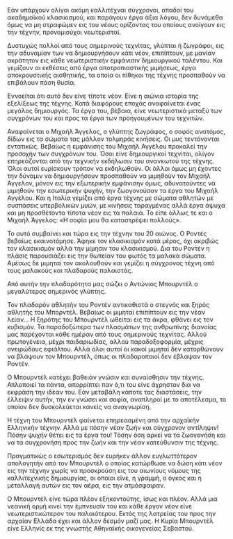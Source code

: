 Εάν υπάρχουν ολίγοι ακόμη καλλιτέχναι σύγχρονοι, οπαδοί του ακαδημαϊκού κλασικισμού, και παράγουν έργα άξια λόγου, δεν
δυνάμεθα όμως να μη στραφώμεν εις του νέους ορίζοντας του οποίους ανοίγουν εις την τέχνην, προνομιούχοι νεωτερισταί.

Δυστυχώς πολλοί από τους σημερινούς τεχνίτας, γλύπται ή ζωγράφοι, εις την αδυναμίαν των να δημιουργήσουν κάτι νέον,
επιπίπτουν, με μανίαν ακράτητον εις κάθε νεωτεριστικήν εμφάνισιν δημιουργικού ταλέντου. Και γεμίζουν αι εκθέσεις από
έργα αποτροπιαστικής μιμήσεως, έργα αποκρουστικής αισθητικής, τα οποία οι πίθηκοι της τέχνης προσπαθούν να επιβάλουν
πάση θυσία.

Εννοείται ότι αυτό δεν είνε τίποτε νέον. Είνε η αιώνια ιστορία της εξελίξεως της τέχνης. Κατά διαφόρους εποχάς
αναφαίνεται ένας μεγάλος δημιουργός. Τα έργα του, βέβαια, είνε νεωτεριστικά μεταξύ των συγχρόνων του και προς τα έργα
των προηγουμένων του τεχνιτών.

Αναφαίνεται ο Μιχαήλ Άγγελος, ο γλύπτης ζωγράφος, ο σοφός ανατόμος, δίδων εις τα σώματα τας μάλλον τολμηράς κινήσεις. Οι
μυς τεντόνονται εντατικώς. Βεβαίως η εμφάνισης του Μιχαήλ Αγγέλου προκαλεί την προσοχήν των συγχρόνων του. Όσοι είνε
δημιουργικοί τεχνίται, ολίγον επηρεάζονται από την τεχνικήν εκδήλωσιν του ανανεωτού της τέχνης. Όλοι αυτοί ευρίσκουν
τρόπον να εκδηλωθούν. Οι άλλοι όμως μη έχοντες την δύναμιν να δημιουργήσουν προσπαθούν να μιμηθούν τον Μιχαήλ Άγγελον,
μόνον εις την εξωτερικήν εμφάνισην όμως, αδυνατούντες να μιμηθούν την εσωτερικήν ψυχήν, την ζωογονούσαν τα έργα του
Μιχαήλ Αγγέλου. Και η Ιταλία γεμίζει από έργα τέχνης με σώματα αθλητών με συσπάσεις υπερβολικών μυών, με κινήσεις
ταραγμένας αλλά έργα άψυχα και μη προσθέτοντα τίποτα νέον εις τα παλαιά. Το είπε άλλως τε και ο Μιχαήλ Άγγελος: «Η σοφία
μου θα καταστρέψει πολλούς».

Το αυτό συμβαίνει και τώρα εις την τέχνην του 20 αιώνος. Ο Ροντές βεβαίως εκαινοτόμησε. Άφηκε τον κλασικισμόν κατά
μέρος, όχι ακριβώς τον κλασικισμόν αλλά την μίμησιν του κλασικισμού. Δια του Ροντέν η πλάσις παρουσιάζει εις την θωπείαν
του φωτός τα μαλακά σώματα. Αμέσως δε μιμηταί τον ακολουθούν και γεμίζει η σύγχρονος τέχνη από τους μαλακούς και
πλαδαρούς παλαιστάς.

Από αυτήν την πλαδαρότητα μας σώζει ο Αντώνιος Μπουρντέλ ο μεγαλύτερος σημερινός γλύπτης.

Τον πλαδαρόν αθλητήν του Ροντέν αντικαθιστά ο στεγνός και ξηρός αθλητής του Μπορντέλ. Βεβαίως οι μιμηταί επιπίπτουν εις
την νέαν λείαν... Η ξηρότης του Μπουρντέλ ωθείται εις τα άκρα, φθάνει εις τον κυβισμόν. Τα παραδοξώτερα των πλασμάτων
της ανθρωπίνης διανοίας μας παρέχονται κάθε ημέραν από τους σημερινούς τεχνίτας. Αλλού πρωτογένεια, μέχρι παιδαριωδίας,
αλλού παραδοξοφορμία, μέχρις ονειρώδους εφιάλτου. Αλλά όλοι αυτοί οι κακοί μιμηταί δεν κατορθώνουν να βλάψουν τον
Μπουρντέλ, όπως οι πλαδαροποιοί δεν έβλαψαν τον Ροντέν.

Ο Μπουρντέλ κατέχει βαθειάν γνώσιν και συναίσθησιν την τέχνης. Απλοποιεί τα πάντα, απορρίπτει παν ό,τι του είνε άχρηστον
δια να εκφράση την ιδέαν του. Εάν μεταβάλη κάποτε τας διαστάσεις, την έλλειψιν αυτήν, την εν γνώσει και σοφία, αναπληροί
με το αποτέλεσμα, το οποίον δεν δυσκολεύεται κανείς να αναγνωρίση.

Η τέχνη του Μπουρντέλ φαίνεται επηρεασμένη από την αρχαϊκήν Ελληνικήν τέχνην. Αλλά με πόσην νέαν ζωήν και σύγχρονον
αντίληψιν! Πόσην ψυχήν θέτει εις τα έργα του! Τόσην όση αρκεί να τα ζωογονήση και να τα συγχρονήση προς την ζωήν και την
νέαν κατεύθυνσιν της τέχνης.

Πραγματικώς ο εσωτερισμός δεν ευρήκεν άλλον ευγλωττότερον απολογητήν από τον Μπουρντέλ ο οποίος κατώρθωσε να δώση κάτι
νέον εις την τέχνην χωρίς να προσκρούση εις του αιωνίους νόμους της καλλιτεχνικής δημιουργίας, οι οποίοι είνε, η γραμμή,
ο όγκος και η μεταλλαγή αυτών εις τον αέρα, εις την ατμόσφαιραν.

Ο Μπουρντέλ είνε τώρα πλέον εξηκοντούτης, ίσως και πλέον. Αλλά μια νεανική ορμή κινεί την έμπνευσίν του και κάθε έργον
νέον είνε νεωτεριστικώτερον του παλαιότερου. Εκτός της λατρείας του προς την αρχαίαν Ελλάδα έχει και άλλον δεσμόν μαζί
μας. Η Κυρία Μπουρντέλ είνε Ελληνίς εκ της γνωστής Αθηναϊκής οικογενείας Σεβαστού.

